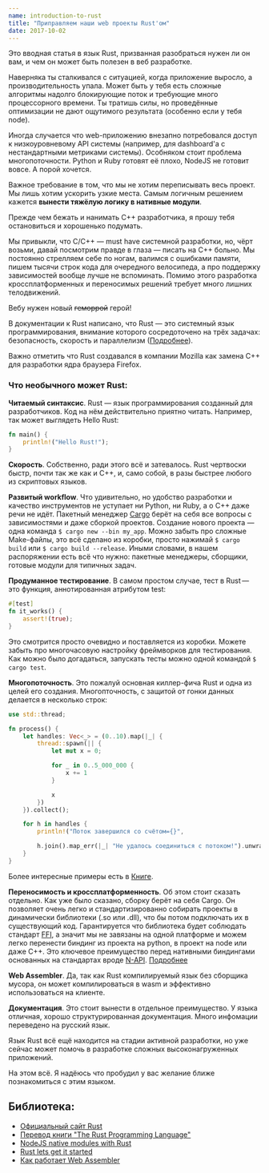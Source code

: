 ```yaml
---
name: introduction-to-rust
title: "Приправляем наши web проекты Rust'ом"
date: 2017-10-02
---
```

Это вводная статья в язык Rust, призванная разобраться нужен ли он вам, и чем он может быть полезен в веб разработке.

Наверняка ты сталкивался с ситуацией, когда приложение выросло, а производительность упала. Может быть у тебя есть сложные алгоритмы надолго блокирующие поток и требующие много процессорного времени. Ты тратишь силы, но проведённые оптимизации не дают ощутимого результата (особенно если у тебя node).

Иногда случается что web-приложению внезапно потребовался доступ к низкоуровневому API системы (например, для dashboard'а с нестандартными метриками системы). Особняком стоит проблема многопоточности. Python и Ruby готовят её плохо, NodeJS не готовит вовсе. А порой хочется.

Важное требование в том, что мы не хотим переписывать весь проект. Мы лишь хотим ускорить узкие места. Самым логичным решением кажется **вынести тяжёлую логику в нативные модули**.

Прежде чем бежать и нанимать С++ разработчика, я прошу тебя остановиться и хорошенько подумать.

Мы привыкли, что С/C++ — must have системной разработки, но, чёрт возьми, давай посмотрим правде в глаза — писать на С++ больно. Мы постоянно стрелляем себе по ногам, валимся с ошибками памяти, пишем тысячи строк кода для очередного велосипеда, а про поддержку зависимостей вообще лучше не вспоминать. Помимо этого разработка кроссплатформенных и переносимых решений требует много лишних телодвижений.

Вебу нужен новый ~~геморрой~~ герой!

В документации к Rust написано, что Rust — это системный язык программирования, внимание которого сосредоточено на трёх задачах: безопасность, скорость и параллелизм ([Подробнее](http://rurust.github.io/rust_book_ru/src/INTRODUCTION.html)).

Важно отметить что Rust создавался в компании Mozilla как замена С++ для разработки ядра браузера Firefox. 

### Что необычного может Rust:

**Читаемый синтаксис**. Rust — язык программирования созданный для разработчиков. Код на нём действительно приятно читать. Например, так может выглядеть Hello Rust:

```rust
fn main() {
    println!("Hello Rust!");
}
```

**Скорость**. Собственно, ради этого всё и затевалось. Rust чертвоски быстр, почти так же как и С++, и, само собой, в разы быстрее любого из скриптовых языков.

**Развитый workflow**. Что удивительно, но удобство разработки и качество инструментов не уступает ни Python, ни Ruby, а о С++ даже речи не идёт. Пакетный менеджер [Cargo](https://crates.io/) берёт на себя все вопросы с зависимостями и даже сборкой проектов. Создание нового проекта — одна команда `$ cargo new --bin my_app`. Можно забыть про сложные Make-файлы, это всё сделано из коробки, просто нажимай `$ cargo build` или `$ cargo build --release`. Иными словами, в нашем распоряжении есть всё что нужно: пакетные менеджеры, сборщики, готовые модули для типичных задач.

**Продуманное тестирование**. В самом простом случае, тест в Rust — это функция, аннотированная атрибутом test:

```rust
#[test]
fn it_works() {
    assert!(true);
}
```

Это смотрится просто очевидно и поставляется из коробки. Можете забыть про многочасовую настройку фреймворков для тестирования. Как можно было догадаться, запускать тесты можно одной командой `$ cargo test`.

**Многопоточность**. Это пожалуй основная киллер-фича Rust и одна из целей его создания. Многопточность, с защитой от гонки данных делается в несколько строк:

```rust
use std::thread;

fn process() {
    let handles: Vec<_> = (0..10).map(|_| {
        thread::spawn(|| {
            let mut x = 0;

            for _ in 0..5_000_000 {
                x += 1
            }

            x
        })
    }).collect();

    for h in handles {
        println!("Поток завершился со счётом={}",

        h.join().map_err(|_| "Не удалось соединиться с потоком!").unwrap());
    }
}
```

Более интересные примеры есть в [Книге](http://rurust.github.io/rust_book_ru/src/dining-philosophers.html).

**Переносимость и кроссплатформенность**. Об этом стоит сказать отдельно. Как уже было сказано, сборку берёт на себя Cargo. Он позволяет очень легко и стандартизированно собирать проекты в динамически библиотеки (.so или .dll), что бы потом подключать их в существующий код. Гарантируется что библиотека будет соблюдать стандарт [FFI](https://en.wikipedia.org/wiki/Foreign_function_interface), а значит мы не завязаны на одной платформе и можем легко перенести биндинг из проекта на python, в проект на node или даже С++. Это ключевое преимущество перед нативными биндингами основанных на стандартах вроде [N-API](https://nodejs.org/api/addons.html#addons_n_api). [Подробнее](http://rurust.github.io/rust_book_ru/src/rust-inside-other-languages.html)

**Web Assembler**. Да, так как Rust компилируемый язык без сборщика мусора, он может компилироваться в wasm и эффективно использоваться на клиенте.

**Документация**. Это стоит вынести в отдельное преимущество. У языка отличная, хорошо структурированная документация. Много инфомации переведено на русский язык.

Язык Rust всё ещё находится на стадии активной разработки, но уже сейчас может помочь в разработке сложных высоконагруженных приложений.

На этом всё. Я надёюсь что пробудил у вас желание ближе познакомиться с этим языком.

## Библиотека:

- [Официальный сайт Rust](https://www.rust-lang.org)
- [Перевод книги "The Rust Programming Language"](http://rurust.github.io/rust_book_ru) 
- [NodeJS native modules with Rust](https://blog.risingstack.com/node-js-native-modules-with-rust/)
- [Rust lets get it started](https://medium.com/learning-rust/rust-lets-get-it-started-bdd8de58178d)
- [Как работает Web Assembler](https://habrahabr.ru/company/ruvds/blog/343568/?utm_source=twitter.com&utm_medium=social&utm_campaign=[perevod]-kak-rabotaet-js-osobennosti-i) 
